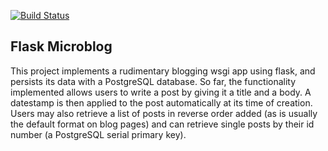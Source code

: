 [![Build Status](https://travis-ci.org/geekofalltrades/flask-microblog.png?branch=master)](https://travis-ci.org/geekofalltrades/flask-microblog)

Flask Microblog
------

This project implements a rudimentary blogging wsgi app using flask,
and persists its data with a PostgreSQL database. So far, the functionality
implemented allows users to write a post by giving it a title and a body.
A datestamp is then applied to the post automatically at its time of creation.
Users may also retrieve a list of posts in reverse order added (as is
usually the default format on blog pages) and can retrieve single posts
by their id number (a PostgreSQL serial primary key).